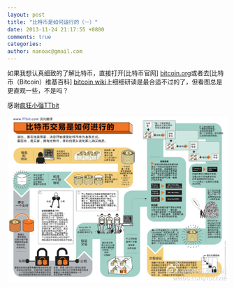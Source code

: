 ```yaml
---
layout: post
title: "比特币是如何运行的（一）"
date: 2013-11-24 21:17:55 +0800
comments: true
categories:
author: nanoac@gmail.com 
---
```


如果我想认真细致的了解比特币，直接打开[比特币官网] [bitcoin.org]或者去[比特币（Bitcoin）维基百科] [bitcoin wiki]上细细研读是最合适不过的了，但看图总是更直观一些，不是吗？

感谢[疯狂小强TTbit](http://weibo/rockxie)

![比特币交易时如何进行的](../images/2013-11-24-how-bitcoin-works-part-1/how-a-bitcoin-transaction-works.jpg)

[bitcoin wiki]: https://zh-cn.bitcoin.it/wiki/%E9%A6%96%E9%A1%B5 "比特币维基百科中文版"
[bitcoin.org]: http://bitcoin.org/zh_CN/ "比特币官方网站——简体中文"

